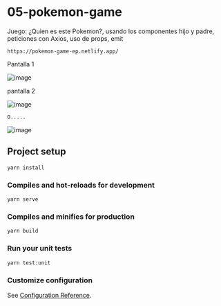 # 05-pokemon-game
Juego: ¿Quien es este Pokemon?, usando los componentes hijo y padre, peticiones con Axios, uso de props, emit

``` https://pokemon-game-ep.netlify.app/ ```                                      

Pantalla 1                

![image](https://github.com/yeprepue/05-pokemon-game/assets/43614257/f7dce9d0-ad08-4aa8-8dc6-ff687a042f4f)


pantalla 2

![image](https://github.com/yeprepue/05-pokemon-game/assets/43614257/c24ea627-6b66-4dbd-8bb0-11cd85ced26a)
                                 

 ```O.....```


![image](https://github.com/yeprepue/05-pokemon-game/assets/43614257/f79ac34a-c2c6-40f7-9d69-07296721bf9e)




## Project setup
```
yarn install
```

### Compiles and hot-reloads for development
```
yarn serve
```

### Compiles and minifies for production
```
yarn build
```

### Run your unit tests
```
yarn test:unit
```

### Customize configuration
See [Configuration Reference](https://cli.vuejs.org/config/).
